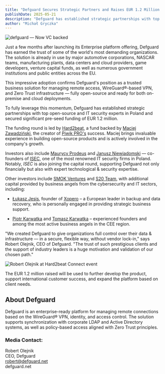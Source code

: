 ```yaml
---
title: "Defguard Secures Strategic Partners and Raises EUR 1.2 Million in Pre-Seed Funding"
publishDate: 2025-05-21
description: "Defguard has established strategic partnerships with top open-source and IT security experts in Poland and secured significant pre-seed funding of EUR 1.2 million, led by Hard2beat and including renowned industry leaders."
author: "Michał Gryczka"
---
```


![defguard — Now VC backed](/images/blog/defguard_founders_and_Hard2beat_partners.png)

Just a few months after launching its Enterprise platform offering, Defguard has earned the trust of some of the world's most demanding organizations. The solution is already in use by major automotive corporations, NASCAR teams, manufacturing plants, data centers and cloud providers, game developers, venture capital funds, as well as numerous government institutions and public entities across the EU.

This impressive adoption confirms Defguard's position as a trusted business solution for managing remote access, WireGuard®-based VPN, and Zero Trust infrastructure — fully open-source and ready for both on-premise and cloud deployments.

To fully leverage this momentum, Defguard has established strategic partnerships with top open-source and IT security experts in Poland and secured significant pre-seed funding of EUR 1.2 million.

The funding round is led by [Hard2beat](https://hard2beat.vc/), a fund backed by [Maciej Zawadziński](https://www.linkedin.com/in/zawadzinski/), the creator of [Piwik PRO's](https://www.linkedin.com/company/piwik-pro/) success. Maciej brings invaluable experience in building open-source products and is actively involved in the company's growth.

Investors also include [Maurycy Prodeus](https://www.linkedin.com/in/maurycy-prodeus-6575101/) and [Janusz Niewiadomski](https://www.linkedin.com/in/janusz-niewiadomski-6173711/) — co-founders of [ISEC](https://isec.pl/), one of the most renowned IT security firms in Poland. Notably, *ISEC* is also joining the capital round, supporting Defguard not only financially but also with expert technological & security expertise.

Other investors include [SMOK Ventures](https://www.smok.vc/) and [S20 Team](https://s20.team/), with additional capital provided by business angels from the cybersecurity and IT sectors, including:

- [Łukasz Jesis](https://www.linkedin.com/in/lukasz-jesis/), founder of [Xopero](https://xopero.com) – a European leader in backup and data recovery, who is personally engaged in providing strategic business support.

- [Piotr Karwatka](https://www.linkedin.com/in/piotrkarwatka/) and [Tomasz Karwatka](https://www.linkedin.com/in/tkarwatka/) – experienced founders and among the most active business angels in the CEE region.

"We created Defguard to give organizations full control over their data & infrastructure — in a secure, flexible way, without vendor lock-in," says Robert Olejnik, CEO of Defguard. "The trust of such prestigious clients and the support of industry leaders is a huge motivation and validation of our chosen path."

![Robert Olejnik at Hard2beat Connect event](/images/blog/robert-about-defguard.png)

The EUR 1.2 million raised will be used to further develop the product, support international customer success, and expand the platform based on client needs.

## About Defguard

Defguard is an enterprise-ready platform for managing remote connections based on the WireGuard® VPN, identity, and access control. The solution supports synchronization with corporate LDAP and Active Directory systems, as well as policy-based access aligned with Zero Trust principles.

### Media Contact:
Robert Olejnik  
CEO, Defguard  
robert@defguard.net  
defguard.net

